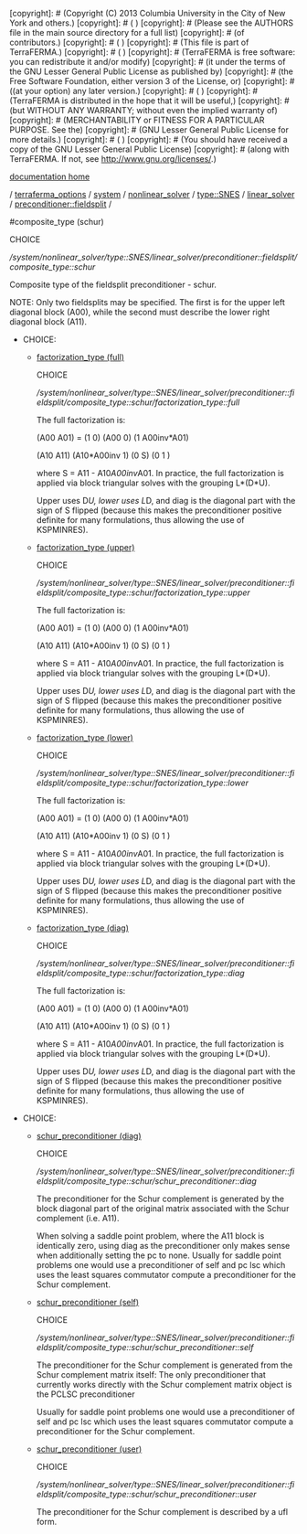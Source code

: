 [copyright]: # (Copyright (C) 2013 Columbia University in the City of New York and others.)
[copyright]: # ( )
[copyright]: # (Please see the AUTHORS file in the main source directory for a full list)
[copyright]: # (of contributors.)
[copyright]: # ( )
[copyright]: # (This file is part of TerraFERMA.)
[copyright]: # ( )
[copyright]: # (TerraFERMA is free software: you can redistribute it and/or modify)
[copyright]: # (it under the terms of the GNU Lesser General Public License as published by)
[copyright]: # (the Free Software Foundation, either version 3 of the License, or)
[copyright]: # ((at your option) any later version.)
[copyright]: # ( )
[copyright]: # (TerraFERMA is distributed in the hope that it will be useful,)
[copyright]: # (but WITHOUT ANY WARRANTY; without even the implied warranty of)
[copyright]: # (MERCHANTABILITY or FITNESS FOR A PARTICULAR PURPOSE. See the)
[copyright]: # (GNU Lesser General Public License for more details.)
[copyright]: # ( )
[copyright]: # (You should have received a copy of the GNU Lesser General Public License)
[copyright]: # (along with TerraFERMA. If not, see <http://www.gnu.org/licenses/>.)

[documentation home](https://github.com/terraferma/terraferma/wiki/Documentation)

/ [terraferma_options](../../../../../../terraferma_options.md) / [system](../../../../../system.md) / [nonlinear_solver](../../../../nonlinear_solver.md) / [type::SNES](../../../type__SNES.md) / [linear_solver](../../linear_solver.md) / [preconditioner::fieldsplit](../preconditioner__fieldsplit.md) /

#composite_type (schur)

CHOICE 

*/system/nonlinear_solver/type::SNES/linear_solver/preconditioner::fieldsplit/composite_type::schur*

Composite type of the fieldsplit preconditioner - schur.

NOTE: Only two fieldsplits may be specified.  The first is for the upper left diagonal block (A00),
while the second must describe the lower right diagonal block (A11).

* CHOICE:
    * [factorization_type (full)](composite_type__schur/factorization_type__full.md "child")

        CHOICE 

        */system/nonlinear_solver/type::SNES/linear_solver/preconditioner::fieldsplit/composite_type::schur/factorization_type::full*

        The full factorization is:
        
        (A00   A01)  = (1           0) (A00   0) (1  A00inv*A01)
        
        (A10   A11)    (A10*A00inv  1) (0     S) (0         1  )
        
        where S = A11 - A10*A00inv*A01. In practice, the full factorization is applied via block triangular solves 
        with the grouping L*(D*U).
        
        Upper uses D*U, lower uses L*D, and diag is the diagonal part with the sign of S flipped (because 
        this makes the preconditioner positive definite for many formulations, thus allowing the use of KSPMINRES).

    * [factorization_type (upper)](composite_type__schur/factorization_type__upper.md "child")

        CHOICE 

        */system/nonlinear_solver/type::SNES/linear_solver/preconditioner::fieldsplit/composite_type::schur/factorization_type::upper*

        The full factorization is:
        
        (A00   A01)  = (1           0) (A00   0) (1  A00inv*A01)
        
        (A10   A11)    (A10*A00inv  1) (0     S) (0         1  )
        
        where S = A11 - A10*A00inv*A01. In practice, the full factorization is applied via block triangular solves 
        with the grouping L*(D*U).
        
        Upper uses D*U, lower uses L*D, and diag is the diagonal part with the sign of S flipped (because 
        this makes the preconditioner positive definite for many formulations, thus allowing the use of KSPMINRES).

    * [factorization_type (lower)](composite_type__schur/factorization_type__lower.md "child")

        CHOICE 

        */system/nonlinear_solver/type::SNES/linear_solver/preconditioner::fieldsplit/composite_type::schur/factorization_type::lower*

        The full factorization is:
        
        (A00   A01)  = (1           0) (A00   0) (1  A00inv*A01)
        
        (A10   A11)    (A10*A00inv  1) (0     S) (0         1  )
        
        where S = A11 - A10*A00inv*A01. In practice, the full factorization is applied via block triangular solves 
        with the grouping L*(D*U).
        
        Upper uses D*U, lower uses L*D, and diag is the diagonal part with the sign of S flipped (because 
        this makes the preconditioner positive definite for many formulations, thus allowing the use of KSPMINRES).

    * [factorization_type (diag)](composite_type__schur/factorization_type__diag.md "child")

        CHOICE 

        */system/nonlinear_solver/type::SNES/linear_solver/preconditioner::fieldsplit/composite_type::schur/factorization_type::diag*

        The full factorization is:
        
        (A00   A01)  = (1           0) (A00   0) (1  A00inv*A01)
        
        (A10   A11)    (A10*A00inv  1) (0     S) (0         1  )
        
        where S = A11 - A10*A00inv*A01. In practice, the full factorization is applied via block triangular solves 
        with the grouping L*(D*U).
        
        Upper uses D*U, lower uses L*D, and diag is the diagonal part with the sign of S flipped (because 
        this makes the preconditioner positive definite for many formulations, thus allowing the use of KSPMINRES).

* CHOICE:
    * [schur_preconditioner (diag)](composite_type__schur/schur_preconditioner__diag.md "child")

        CHOICE 

        */system/nonlinear_solver/type::SNES/linear_solver/preconditioner::fieldsplit/composite_type::schur/schur_preconditioner::diag*

        The preconditioner for the Schur complement is generated by the block diagonal 
        part of the original matrix associated with the Schur complement (i.e. A11).
        
        When solving a saddle point problem, where the A11 block is identically zero, 
        using diag as the preconditioner only makes sense when additionally setting the pc to none. 
        Usually for saddle point problems one would use a preconditioner of self and pc lsc 
        which uses the least squares commutator compute a preconditioner for the Schur 
        complement.

    * [schur_preconditioner (self)](composite_type__schur/schur_preconditioner__self.md "child")

        CHOICE 

        */system/nonlinear_solver/type::SNES/linear_solver/preconditioner::fieldsplit/composite_type::schur/schur_preconditioner::self*

        The preconditioner for the Schur complement is generated from the Schur complement matrix itself:
        The only preconditioner that currently works directly with the Schur complement matrix object is the PCLSC 
        preconditioner
        
        Usually for saddle point problems one would use a preconditioner of self and pc lsc 
        which uses the least squares commutator compute a preconditioner for the Schur 
        complement.

    * [schur_preconditioner (user)](composite_type__schur/schur_preconditioner__user.md "child")

        CHOICE 

        */system/nonlinear_solver/type::SNES/linear_solver/preconditioner::fieldsplit/composite_type::schur/schur_preconditioner::user*

        The preconditioner for the Schur complement is described by a ufl form.

[autogenerated]: # (This file was automatically generated from the schema file:/home/cwilson/repos/github/TerraFERMA/TerraFERMA/buckettools/schemas/solvers.rng.)

